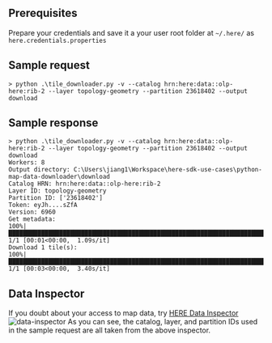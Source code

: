 ## Prerequisites
Prepare your credentials and save it a your user root folder at `~/.here/` as `here.credentials.properties`

## Sample request
`> python .\tile_downloader.py -v --catalog hrn:here:data::olp-here:rib-2 --layer topology-geometry --partition 23618402 --output download`

## Sample response
```
> python .\tile_downloader.py -v --catalog hrn:here:data::olp-here:rib-2 --layer topology-geometry --partition 23618402 --output download
Workers: 8
Output directory: C:\Users\jiang1\Workspace\here-sdk-use-cases\python-map-data-downloader\download
Catalog HRN: hrn:here:data::olp-here:rib-2
Layer ID: topology-geometry
Partition ID: ['23618402']
Token: eyJh....sZfA
Version: 6960
Get metadata:
100%|██████████████████████████████████████████████████████████████████████████████████████████████████████| 1/1 [00:01<00:00,  1.09s/it]
Download 1 tile(s):
100%|██████████████████████████████████████████████████████████████████████████████████████████████████████| 1/1 [00:03<00:00,  3.40s/it]
```

## Data Inspector
If you doubt about your access to map data, try [HERE Data Inspector](https://platform.here.com/data-inspector/examples)
![data-inspector](https://github.com/user-attachments/assets/af9f8d0b-1b38-40ce-861b-fd0840897eec)
As you can see, the catalog, layer, and partition IDs used in the sample request are all taken from the above inspector.
